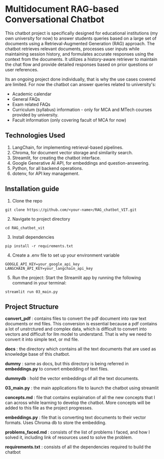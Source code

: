 # Multidocument RAG-based Conversational Chatbot
This chatbot project is specifically designed for educational institutions (my own university for now) to answer students queries based on a large set of documents using a Retrieval-Augmented Generation (RAG) approach. The chatbot retrieves relevant documents, processes user inputs while maintaining session history, and formulates accurate responses using the context from the documents. It utilizes a history-aware retriever to maintain the chat flow and provide detailed responses based on prior questions or user references. 

Its an ongoing project done individually, that is why the use cases covered are limited. For now the chatbot can answer queries related to university's:
- Academic calendar 
- General FAQs
- Exam related FAQs
- Curriculum (syllabus) information - only for MCA and MTech courses provided by university.
- Facult information (only covering facult of MCA for now)

## Technologies Used
1. LangChain, for implementing retrieval-based pipelines.
2. Chroma, for document vector storage and similarity search.
3. Streamlit, for creating the chatbot interface.
4. Google Generative AI API, for embeddings and question-answering.
5. Python, for all backend operations.
6. dotenv, for API key management.

## Installation guide 
1. Clone the repo 
```
git clone https://github.com/<your-name>/RAG_chatbot_VIT.git
```
2. Navigate to project directory
```
cd RAG_chatbot_vit
```
3. Install dependencies
```
pip install -r requirements.txt
```
4. Create a .env file to set up your environment variable 
```
GOOGLE_API_KEY=your_google_api_key
LANGCHAIN_API_KEY=your_langchain_api_key
```
5. Run the project: Start the Streamlit app by running the following command in your terminal:
```
streamlit run 03_main.py
```

## Project Structure
**convert_pdf** : contains files to convert the pdf document into raw text documents or md files. This conversion is essential because a pdf contains a lot of unstrctured and complex data, which is difficult to convert into vectors and difficult for llm model to understand. That is why we need to convert it into simple text, or md file. 

**docs** : the directory which contains all the text documents that are used as knowledge base of this chatbot.

**dummy** : same as docs, but this directory is being referred in **embeddings.py** to convert embedding of text files.

**dummydb** : hold the vector embeddings of all the text documents.

**03_main.py** : the main applications file to launch the chatbot using streamlit

**concepts.md** : file that contains explaination of all the new concepts that I can across while learning to develop the chatbot. More concepts will be added to this file as the project progresses.

**embeddings.py** : file that is converting text documents to their vector formats. Uses Chroma db to store the embedding.

**problems_faced.md** : consists of the list of problems I faced, and how I solved it, including link of resources used to solve the problem. 

**requirements.txt** : consists of all the dependencies required to build the chatbot
